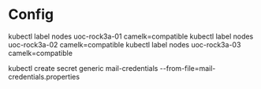 # Config

kubectl label nodes uoc-rock3a-01 camelk=compatible
kubectl label nodes uoc-rock3a-02 camelk=compatible
kubectl label nodes uoc-rock3a-03 camelk=compatible

kubectl create secret generic mail-credentials --from-file=mail-credentials.properties